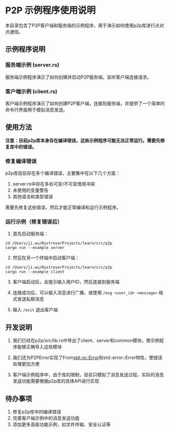 # P2P 示例程序使用说明

本目录包含了P2P客户端和服务端的示例程序，用于演示如何使用p2p库进行点对点通信。

## 示例程序说明

### 服务端示例 (server.rs)
服务端示例程序演示了如何创建并启动P2P服务端，监听客户端连接请求。

### 客户端示例 (client.rs)
客户端示例程序演示了如何创建P2P客户端，连接到服务端，并提供了一个简单的命令行界面用于模拟消息发送。

## 使用方法

**注意：目前p2p库本身存在编译错误，这些示例程序可能无法正常运行。需要先修复库中的错误。**

### 修复编译错误
p2p库目前存在多个编译错误，主要集中在以下几个方面：

1. server.rs中存在多处可变/不可变借用冲突
2. 未使用的变量警告
3. 其他语法和类型错误

需要先修复这些错误，然后才能正常编译和运行示例程序。

### 运行示例（修复错误后）

1. 首先启动服务端：
```
cd /Users/ji.wu/RustroverProjects/learn/src/p2p
cargo run --example server
```

2. 然后在另一个终端中启动客户端：
```
cd /Users/ji.wu/RustroverProjects/learn/src/p2p
cargo run --example client
```

3. 客户端启动后，会提示输入用户ID，然后连接到服务端

4. 连接成功后，可以输入消息进行广播，或使用 `/msg <user_id> <message>` 格式发送私聊消息

5. 输入 `/exit` 退出客户端

## 开发说明

1. 我们已经在p2p/src/lib.rs中导出了client、server和common模块，使示例程序能够正确导入这些模块

2. 我们还为P2PError实现了From<std::io::Error>和std::error::Error特性，使错误处理更加方便

3. 客户端示例程序中，由于库的限制，目前只模拟了消息发送过程，实际的消息发送功能需要根据p2p库的具体API进行实现

## 待办事项

1. 修复p2p库中的编译错误
2. 完善客户端示例中的消息发送功能
3. 添加更多高级功能示例，如文件传输、安全认证等